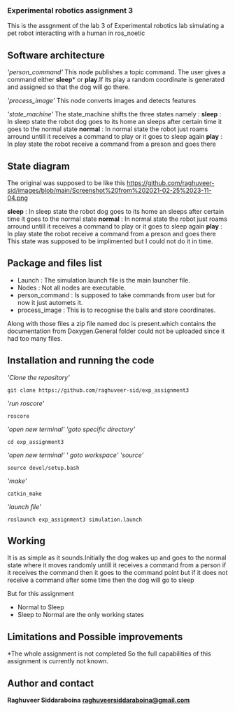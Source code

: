 ### Experimental robotics assignment 3

This is the assgnment of the lab 3 of Experimental robotics lab simulating a pet robot interacting with a human in ros_noetic

## Software architecture



*'person_command'*
This node publishes a topic command. The user gives a command either **sleep*** or **play**.If its play a random coordinate is generated and assigned so that the dog will go there.

*'process_image'*
This node 	converts images and detects features

*'state_machine'*
The state_machine shifts the three states namely : 
**sleep** : In sleep state the robot dog goes to its home an sleeps after certain time it goes to the normal state
**normal** : In normal state the robot just roams arround untill it receives a command to play or it goes to sleep again
**play** : In play state the robot receive a command from a preson and goes there

## State diagram
The original was supposed to be like this
https://github.com/raghuveer-sid/images/blob/main/Screenshot%20from%202021-02-25%2023-11-04.png


**sleep** : In sleep state the robot dog goes to its home an sleeps after certain time it goes to the normal state
**normal** : In normal state the robot just roams arround untill it receives a command to play or it goes to sleep again
**play** : In play state the robot receive a command from a preson and goes there
This state was supposed to be implimented but I could not do it in time.

## Package and files list
* Launch : The simulation.launch file is the main launcher file.
* Nodes : Not all nodes are executable.
* person_command : Is supposed to take commands from user but for now it just automets it.
* process_image : This is to recognise the balls and store coordinates.

Along with those files a zip file named doc is present.which contains the documentation from Doxygen.General folder could not be uploaded since it had too many files.

## Installation and running the code
*'Clone the repository'*
```
git clone https://github.com/raghuveer-sid/exp_assignment3
```
*'run roscore'*
```
roscore
```
*'open new terminal'*
*'goto specific directory'*
```
cd exp_assignment3
```
*'open new terminal'*
*' goto workspace'*
*'source'*
```
source devel/setup.bash
```
*'make'*
```
catkin_make
```
*'launch file'*
```
roslaunch exp_assignment3 simulation.launch
```
## Working

It is as simple as it sounds.Initially the dog wakes up and goes to the normal state where it moves randomly untill it receives a command from a person if it receives the command then it goes to the command point but if it does not receive a command after some time then the dog will go to sleep

But for this assignment 
* Normal to Sleep
* Sleep to Normal
are the only working states


## Limitations and Possible improvements

*The whole assignment is not completed So the full capabilities of this assignment is currently not known.


## Author and contact

**Raghuveer Siddaraboina**
**raghuveersiddaraboina@gmail.com**





